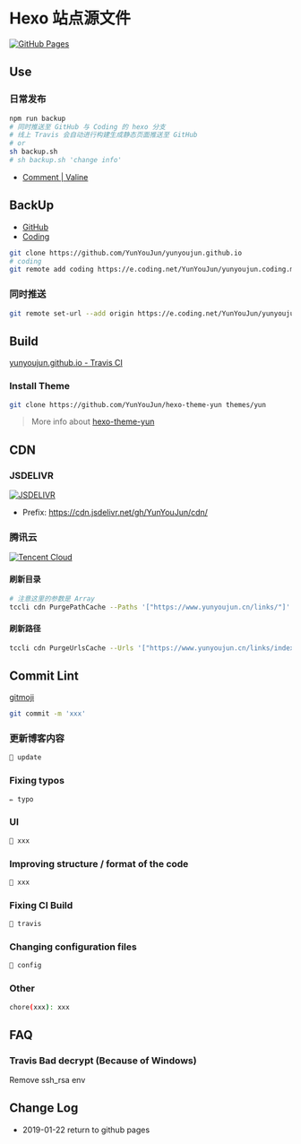 # Hexo 站点源文件

[![GitHub Pages](https://github.com/YunYouJun/yunyoujun.github.io/workflows/gh-pages/badge.svg)](https://github.com/YunYouJun/yunyoujun.github.io/actions)

## Use

### 日常发布

```sh
npm run backup
# 同时推送至 GitHub 与 Coding 的 hexo 分支
# 线上 Travis 会自动进行构建生成静态页面推送至 GitHub
# or
sh backup.sh
# sh backup.sh 'change info'
```

- [Comment | Valine](https://valine.yunyoujun.cn)

## BackUp

- [GitHub](https://github.com/YunYouJun/yunyoujun.github.io)
- [Coding](https://e.coding.net/YunYouJun/yunyoujun.coding.me)

```sh
git clone https://github.com/YunYouJun/yunyoujun.github.io
# coding
git remote add coding https://e.coding.net/YunYouJun/yunyoujun.coding.me.git
```

### 同时推送

```sh
git remote set-url --add origin https://e.coding.net/YunYouJun/yunyoujun.coding.me.git
```

## Build

[yunyoujun.github.io - Travis CI](https://www.travis-ci.com/YunYouJun/yunyoujun.github.io)

### Install Theme

```sh
git clone https://github.com/YunYouJun/hexo-theme-yun themes/yun
```

> More info about [hexo-theme-yun](https://yun.yunyoujun.cn)

## CDN

### JSDELIVR

[![JSDELIVR](https://www.jsdelivr.com/img/logo-horizontal.svg)](https://www.jsdelivr.com/)

- Prefix: <https://cdn.jsdelivr.net/gh/YunYouJun/cdn/>

### 腾讯云

[![Tencent Cloud](https://imgcache.qq.com/open_proj/proj_qcloud_v2/gateway/portal/css/img/nav/logo-bg-color.svg)](https://cloud.tencent.com/)

#### 刷新目录

```sh
# 注意这里的参数是 Array
tccli cdn PurgePathCache --Paths '["https://www.yunyoujun.cn/links/"]' --FlushType flush
```

#### 刷新路径

```sh
tccli cdn PurgeUrlsCache --Urls '["https://www.yunyoujun.cn/links/index.html"]'
```

## Commit Lint

[gitmoji](https://gitmoji.carloscuesta.me/)

```sh
git commit -m 'xxx'
```

### 更新博客内容

```sh
📝 update
```

### Fixing typos

```sh
✏️ typo
```

### UI

```sh
💄 xxx
```

### Improving structure / format of the code

```sh
🎨 xxx
```

### Fixing CI Build

```sh
💚 travis
```

### Changing configuration files

```sh
🔧 config
```

### Other

```sh
chore(xxx): xxx
```

## FAQ

### Travis Bad decrypt (Because of Windows)

Remove ssh_rsa env

## Change Log

- 2019-01-22 return to github pages
